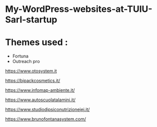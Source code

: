 # My-WordPress-websites-at-TUIU-Sarl-startup

# Themes used :

- Fortuna
- Outreach pro

https://www.otosystem.it

https://bipackcosmetics.it/

https://www.infomap-ambiente.it/

https://www.autoscuolatalamini.it/

https://www.studiodipsiconutrizionejej.it/

https://www.brunofontanasystem.com/
